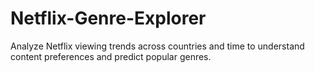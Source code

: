 # Netflix-Genre-Explorer
Analyze Netflix viewing trends across countries and time to understand content preferences and predict popular genres.
